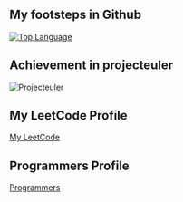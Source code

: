 
## My footsteps in Github
[![Top Language](https://github-readme-stats.vercel.app/api/top-langs/?username=zhuny&layout=compact)](https://github.com/zhuny)

## Achievement in projecteuler
[![Projecteuler](https://projecteuler.net/profile/zhuny.png)](https://projecteuler.net/about)

## My LeetCode Profile
[My LeetCode](https://leetcode.com/jihun/)

## Programmers Profile
[Programmers](https://programmers.co.kr/pr/zhuny)


<!--
**zhuny/zhuny** is a ✨ _special_ ✨ repository because its `README.md` (this file) appears on your GitHub profile.

Here are some ideas to get you started:

- 🔭 I’m currently working on ...
- 🌱 I’m currently learning ...
- 👯 I’m looking to collaborate on ...
- 🤔 I’m looking for help with ...
- 💬 Ask me about ...
- 📫 How to reach me: ...
- 😄 Pronouns: ...
- ⚡ Fun fact: ...
-->


